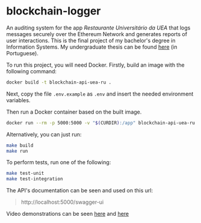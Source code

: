 # blockchain-logger

An auditing system for the app _Restaurante Universitário da UEA_ that logs messages securely over the Ethereum Network and generates reports of user interactions. This is the final project of my bachelor's degree in Information Systems. My undergraduate thesis can be found [here](https://github.com/LuizGlomyer/LaTeX/blob/master/Monografia/Monografia_Luiz_Glomyer.pdf) (in Portuguese).

To run this project, you will need Docker. Firstly, build an image with the following command:

```sh
docker build -t blockchain-api-uea-ru .
```

Next, copy the file ```.env.example``` as ```.env``` and insert the needed environment variables.

Then run a Docker container based on the built image.
```sh
docker run --rm -p 5000:5000 -v "$(CURDIR):/app" blockchain-api-uea-ru
```

Alternatively, you can just run:
```sh
make build
make run
```

To perform tests, run one of the following:
```sh
make test-unit
make test-integration
```

The API's documentation can be seen and used on this url:
>http://localhost:5000/swagger-ui

Video demonstrations can be seen [here](https://youtu.be/91tpNckPmTY) and [here](https://youtu.be/MpzrIi9vwa4)